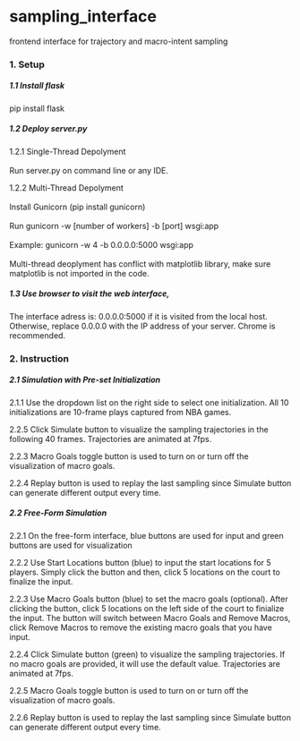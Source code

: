 # sampling_interface
frontend interface for trajectory and macro-intent sampling

### 1. Setup

##### 1.1 Install flask
pip install flask

##### 1.2 Deploy server.py

1.2.1 Single-Thread Depolyment<br>
      <br>Run server.py on command line or any IDE.

1.2.2 Multi-Thread Depolyment<br>
    <br>Install Gunicorn (pip install gunicorn)<br>
    <br>Run gunicorn -w \[number of workers\] -b \[port\] wsgi:app<br>
    <br>Example: gunicorn -w 4 -b 0.0.0.0:5000 wsgi:app <br>
    <br>Multi-thread deoplyment has conflict with matplotlib library, make sure matplotlib is not imported in the code.

##### 1.3 Use browser to visit the web interface,
The interface adress is: 0.0.0.0:5000 if it is visited from the local host.
Otherwise, replace 0.0.0.0 with the IP address of your server. Chrome is recommended.

### 2. Instruction

##### 2.1 Simulation with Pre-set Initialization
2.1.1 Use the dropdown list on the right side to select one initialization.
All 10 initializations are 10-frame plays captured from NBA games.

2.2.5 Click Simulate button to visualize the sampling trajectories in
the following 40 frames. Trajectories are animated at 7fps.

2.2.3 Macro Goals toggle button is used to turn on or turn off the visualization of macro goals.

2.2.4 Replay button is used to replay the last sampling since Simulate button
can generate different output every time.


##### 2.2 Free-Form Simulation

2.2.1 On the free-form interface, blue buttons are used for input and green buttons are used for visualization

2.2.2 Use Start Locations button (blue) to input the start locations for 5 players.
Simply click the button and then, click 5 locations on the court to finalize the input.

2.2.3 Use Macro Goals button (blue) to set the macro goals (optional). After clicking the button,
click 5 locations on the left side of the court to finialize the input.
The button will switch between Macro Goals and Remove Macros, click Remove Macros to
 remove the existing macro goals that you have input.

2.2.4 Click Simulate button (green) to visualize the sampling trajectories. If no macro goals
are provided, it will use the default value. Trajectories are animated at 7fps.

2.2.5 Macro Goals toggle button is used to turn on or turn off the visualization of macro goals.

2.2.6 Replay button is used to replay the last sampling since Simulate button
can generate different output every time.







